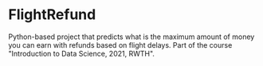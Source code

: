 # FlightRefund
Python-based project that predicts what is the maximum amount of money you can earn with refunds based on flight delays. Part of the course "Introduction to Data Science, 2021, RWTH".
